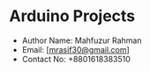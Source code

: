 # Arduino Projects
* Author Name: Mahfuzur Rahman
* Email: [mrasif30@gmail.com]
* Contact No: +8801618383510
